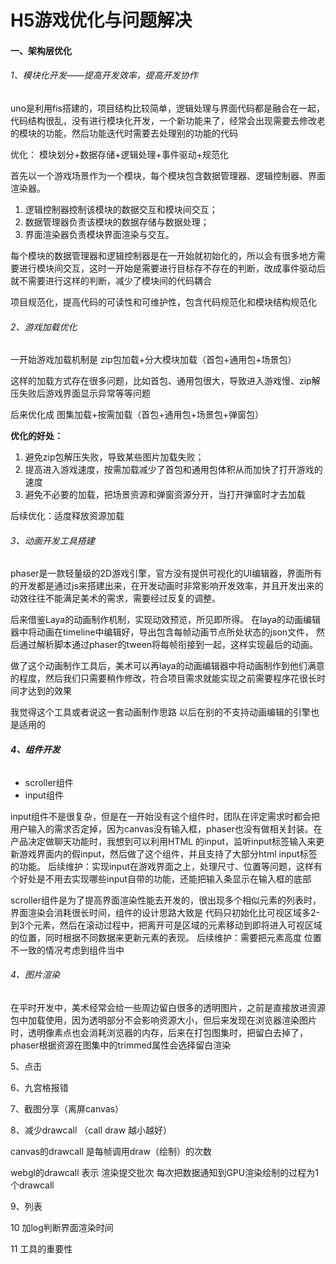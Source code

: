 # H5游戏优化与问题解决

#### 一、架构层优化

###### 1、模块化开发——提高开发效率，提高开发协作

uno是利用fis搭建的，项目结构比较简单，逻辑处理与界面代码都是融合在一起，代码结构很乱，没有进行模块化开发，一个新功能来了，经常会出现需要去修改老的模块的功能，然后功能迭代时需要去处理别的功能的代码

优化：
模块划分+数据存储+逻辑处理+事件驱动+规范化

首先以一个游戏场景作为一个模块，每个模块包含数据管理器、逻辑控制器、界面渲染器。

1. 逻辑控制器控制该模块的数据交互和模块间交互；
2. 数据管理器负责该模块的数据存储与数据处理；
3. 界面渲染器负责模块界面渲染与交互。

每个模块的数据管理器和逻辑控制器是在一开始就初始化的，所以会有很多地方需要进行模块间交互，这时一开始是需要进行目标存不存在的判断，改成事件驱动后就不需要进行这样的判断，减少了模块间的代码耦合

项目规范化，提高代码的可读性和可维护性，包含代码规范化和模块结构规范化

###### 2、游戏加载优化

一开始游戏加载机制是 zip包加载+分大模块加载（首包+通用包+场景包）

这样的加载方式存在很多问题，比如首包、通用包很大，导致进入游戏慢、zip解压失败后游戏界面显示异常等等问题

后来优化成 图集加载+按需加载（首包+通用包+场景包+弹窗包）

**优化的好处：**

1. 避免zip包解压失败，导致某些图片加载失败；
2. 提高进入游戏速度，按需加载减少了首包和通用包体积从而加快了打开游戏的速度
3. 避免不必要的加载，把场景资源和弹窗资源分开，当打开弹窗时才去加载

后续优化：适度释放资源加载

###### 3、动画开发工具搭建

phaser是一款轻量级的2D游戏引擎，官方没有提供可视化的UI编辑器，界面所有的开发都是通过js来搭建出来，在开发动画时非常影响开发效率，并且开发出来的动效往往不能满足美术的需求，需要经过反复的调整。

后来借鉴Laya的动画制作机制，实现动效预览，所见即所得。
在laya的动画编辑器中将动画在timeline中编辑好，导出包含每帧动画节点所处状态的json文件，
然后通过解析脚本通过phaser的tween将每帧衔接到一起，这样实现最后的动画。

做了这个动画制作工具后，美术可以再laya的动画编辑器中将动画制作到他们满意的程度，然后我们只需要稍作修改，符合项目需求就能实现之前需要程序花很长时间才达到的效果

我觉得这个工具或者说这一套动画制作思路 以后在别的不支持动画编辑的引擎也是适用的

###### **4、组件开发**

- scroller组件
- input组件

input组件不是很复杂，但是在一开始没有这个组件时，团队在评定需求时都会把用户输入的需求否定掉，因为canvas没有输入框，phaser也没有做相关封装。在产品决定做聊天功能时，我想到可以利用HTML 的input，监听input标签输入来更新游戏界面内的假input，然后做了这个组件，并且支持了大部分html input标签的功能。
后续维护：实现input在游戏界面之上，处理尺寸、位置等问题，这样有个好处是不用去实现哪些input自带的功能，还能把输入条显示在输入框的底部

scroller组件是为了提高界面渲染性能去开发的，很出现多个相似元素的列表时，界面渲染会消耗很长时间，组件的设计思路大致是 代码只初始化比可视区域多2-到3个元素，然后在滚动过程中，把离开可是区域的元素移动到即将进入可视区域的位置，同时根据不同数据来更新元素的表现。
后续维护：需要把元素高度 位置不一致的情况考虑到组件当中

###### 4、图片渲染

在平时开发中，美术经常会给一些周边留白很多的透明图片，之前是直接放进资源包中加载使用，因为透明部分不会影响资源大小，但后来发现在浏览器渲染图片时，透明像素点也会消耗浏览器的内存，后来在打包图集时，把留白去掉了，phaser根据资源在图集中的trimmed属性会选择留白渲染

5、点击

6、九宫格报错

7、截图分享（离屏canvas）

8、减少drawcall （call draw 越小越好）

canvas的drawcall 是每帧调用draw（绘制）的次数

webgl的drawcall 表示 渲染提交批次 每次把数据通知到GPU渲染绘制的过程为1个drawcall

9、列表

10 加log判断界面渲染时间

11 工具的重要性